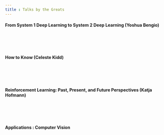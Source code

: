 ```yaml
---
title : Talks by the Greats
---
```


#### From System 1 Deep Learning to System 2 Deep Learning (Yoshua Bengio)
<div id="presentation-embed-38921750"></div>
<script src='https://slideslive.com/embed_presentation.js'></script>
<script>
    embed = new SlidesLiveEmbed('presentation-embed-38921750', {
        presentationId: '38921750',
        autoPlay: false, // change to true to autoplay the embedded presentation
        verticalEnabled: false
    });
</script>

<br/><br/><br/>

#### How to Know (Celeste Kidd)
<div id="presentation-embed-38921495"></div>
<script src='https://slideslive.com/embed_presentation.js'></script>
<script>
    embed = new SlidesLiveEmbed('presentation-embed-38921495', {
        presentationId: '38921495',
        autoPlay: false, // change to true to autoplay the embedded presentation
        verticalEnabled: false
    });
</script>

<br/><br/><br/>

#### Reinforcement Learning: Past, Present, and Future Perspectives (Katja Hofmann)
<div id="presentation-embed-38921493"></div>
<script src='https://slideslive.com/embed_presentation.js'></script>
<script>
    embed = new SlidesLiveEmbed('presentation-embed-38921493', {
        presentationId: '38921493',
        autoPlay: false, // change to true to autoplay the embedded presentation
        verticalEnabled: false
    });
</script>
<br/><br/><br/>

#### Applications : Computer Vision
<div id="presentation-embed-38917639"></div>
<script src='https://slideslive.com/embed_presentation.js'></script>
<script>
    embed = new SlidesLiveEmbed('presentation-embed-38917639', {
        presentationId: '38917639',
        autoPlay: false, // change to true to autoplay the embedded presentation
        verticalEnabled: false
    });
</script>

